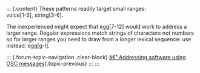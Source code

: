 ::: {.content}
These patterns readily target small ranges:\
voice\[1-3\], string\[3-6\].

The inexperienced might expect that egg\[7-12\] would work to address a
larger range. Regular expressions match strings of characters not
numbers so for larger ranges you need to draw from a longer lexical
sequence: use instead: egg\[g-l\].

::: {.forum-topic-navigation .clear-block}
[â€¹ Addressing software using OSC
messages](topic/60 "Go to previous forum topic"){.topic-previous}
:::
:::
